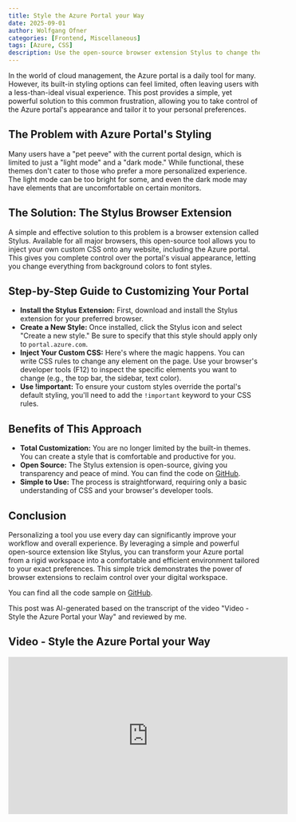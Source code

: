 ```yaml
---
title: Style the Azure Portal your Way
date: 2025-09-01
author: Wolfgang Ofner
categories: [Frontend, Miscellaneous]
tags: [Azure, CSS]
description: Use the open-source browser extension Stylus to change the look of any website, including the Azure Portal.
---
```


In the world of cloud management, the Azure portal is a daily tool for many. However, its built-in styling options can feel limited, often leaving users with a less-than-ideal visual experience. This post provides a simple, yet powerful solution to this common frustration, allowing you to take control of the Azure portal's appearance and tailor it to your personal preferences.

## The Problem with Azure Portal's Styling

Many users have a "pet peeve" with the current portal design, which is limited to just a "light mode" and a "dark mode." While functional, these themes don't cater to those who prefer a more personalized experience. The light mode can be too bright for some, and even the dark mode may have elements that are uncomfortable on certain monitors.

## The Solution: The Stylus Browser Extension

A simple and effective solution to this problem is a browser extension called Stylus. Available for all major browsers, this open-source tool allows you to inject your own custom CSS onto any website, including the Azure portal. This gives you complete control over the portal's visual appearance, letting you change everything from background colors to font styles.

## Step-by-Step Guide to Customizing Your Portal

- **Install the Stylus Extension:** First, download and install the Stylus extension for your preferred browser.
- **Create a New Style:** Once installed, click the Stylus icon and select "Create a new style." Be sure to specify that this style should apply only to `portal.azure.com`.
- **Inject Your Custom CSS:** Here's where the magic happens. You can write CSS rules to change any element on the page. Use your browser's developer tools (F12) to inspect the specific elements you want to change (e.g., the top bar, the sidebar, text color).
- **Use !important:** To ensure your custom styles override the portal's default styling, you'll need to add the `!important` keyword to your CSS rules.

## Benefits of This Approach

- **Total Customization:** You are no longer limited by the built-in themes. You can create a style that is comfortable and productive for you.
- **Open Source:** The Stylus extension is open-source, giving you transparency and peace of mind. You can find the code on [GitHub](https://github.com/openstyles/stylus).
- **Simple to Use:** The process is straightforward, requiring only a basic understanding of CSS and your browser's developer tools.

## Conclusion

Personalizing a tool you use every day can significantly improve your workflow and overall experience. By leveraging a simple and powerful open-source extension like Stylus, you can transform your Azure portal from a rigid workspace into a comfortable and efficient environment tailored to your exact preferences. This simple trick demonstrates the power of browser extensions to reclaim control over your digital workspace.

You can find all the code sample on <a href="https://github.com/WolfgangOfner/Youtube/tree/main/Style%20the%20Azure%20Portal%20your%20Way" target="_blank" rel="noopener noreferrer">GitHub</a>.

This post was AI-generated based on the transcript of the video "Video - Style the Azure Portal your Way" and reviewed by me.

## Video - Style the Azure Portal your Way

<iframe width="560" height="315" src="https://youtu.be/HkPk8NWu5X0" title="YouTube video player" frameborder="0" allow="accelerometer; autoplay; clipboard-write; encrypted-media; gyroscope; picture-in-picture; web-share" referrerpolicy="strict-origin-when-cross-origin" allowfullscreen></iframe>